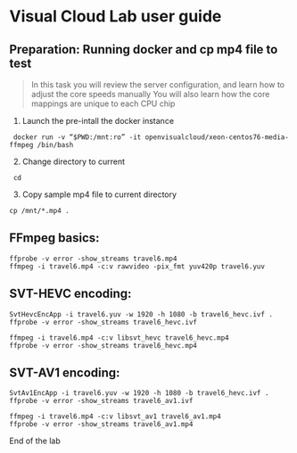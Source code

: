 # Visual Cloud Lab user guide

## Preparation: Running docker and cp mp4 file to test
> In this task you will review the server configuration, and learn how to adjust the core speeds manually
> You will also learn how the core mappings are unique to each CPU chip
1. Launch the pre-intall the docker instance
```
 docker run -v “$PWD:/mnt:ro” -it openvisualcloud/xeon-centos76-media-ffmpeg /bin/bash
```
2. Change directory to current
```
 cd
```
3. Copy sample mp4 file to current directory
```
cp /mnt/*.mp4 .
```

## FFmpeg basics:
```
ffprobe -v error -show_streams travel6.mp4
ffmpeg -i travel6.mp4 -c:v rawvideo -pix_fmt yuv420p travel6.yuv
``` 

## SVT-HEVC encoding:
```
SvtHevcEncApp -i travel6.yuv -w 1920 -h 1080 -b travel6_hevc.ivf .
ffprobe -v error -show_streams travel6_hevc.ivf
```
```
ffmpeg -i travel6.mp4 -c:v libsvt_hevc travel6_hevc.mp4
ffprobe -v error -show_streams travel6_hevc.mp4
```

## SVT-AV1 encoding:
```
SvtAv1EncApp -i travel6.yuv -w 1920 -h 1080 -b travel6_hevc.ivf .
ffprobe -v error -show_streams travel6_av1.ivf
```
```
ffmpeg -i travel6.mp4 -c:v libsvt_av1 travel6_av1.mp4
ffprobe -v error -show_streams travel6_av1.mp4
```

End of the lab
